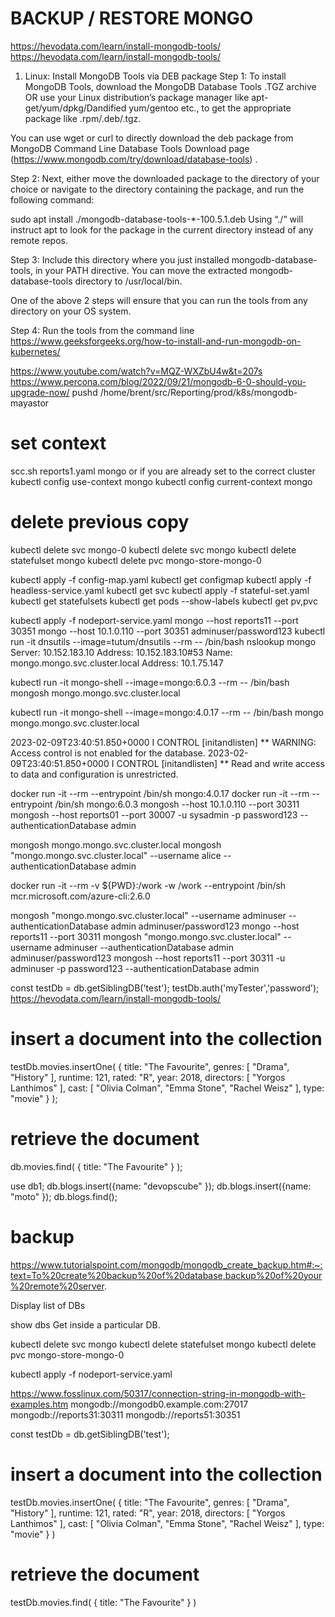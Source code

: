 # BACKUP / RESTORE MONGO
https://hevodata.com/learn/install-mongodb-tools/
https://hevodata.com/learn/install-mongodb-tools/

1) Linux: Install MongoDB Tools via DEB package
Step 1: To install MongoDB Tools, download the MongoDB Database Tools .TGZ archive OR use your  Linux distribution’s package manager like apt-get/yum/dpkg/Dandified yum/gentoo etc., to get the appropriate package like .rpm/.deb/.tgz. 

You can use wget or curl to directly download the deb package from MongoDB Command Line Database Tools Download page (https://www.mongodb.com/try/download/database-tools) . 

Step 2: Next, either move the downloaded package to the directory of your choice or navigate to the directory containing the package, and run the following command:

sudo apt install ./mongodb-database-tools-*-100.5.1.deb 
Using “./” will instruct apt to look for the package in the current directory instead of any remote repos. 

Step 3: Include this directory where you just installed mongodb-database-tools, in your PATH directive. You can move the extracted mongodb-database-tools directory to /usr/local/bin. 

One of the above 2 steps will ensure that you can run the tools from any directory on your OS system. 

Step 4: Run the tools from the command line 
https://www.geeksforgeeks.org/how-to-install-and-run-mongodb-on-kubernetes/


https://www.youtube.com/watch?v=MQZ-WXZbU4w&t=207s
https://www.percona.com/blog/2022/09/21/mongodb-6-0-should-you-upgrade-now/
pushd /home/brent/src/Reporting/prod/k8s/mongodb-mayastor

# set context
scc.sh reports1.yaml mongo
or if you are already set to the correct cluster
kubectl config use-context mongo
kubectl config current-context
mongo

# delete previous copy
kubectl delete svc mongo-0
kubectl delete svc mongo
kubectl delete statefulset mongo
kubectl delete pvc mongo-store-mongo-0

kubectl apply -f config-map.yaml
kubectl get configmap
kubectl apply -f headless-service.yaml
kubectl get svc
kubectl apply -f stateful-set.yaml
kubectl get statefulsets
kubectl get pods --show-labels
kubectl get pv,pvc

kubectl apply -f nodeport-service.yaml
mongo --host reports11 --port 30351 
mongo --host 10.1.0.110 --port 30351 
adminuser/password123
kubectl run -it dnsutils --image=tutum/dnsutils --rm -- /bin/bash 
nslookup mongo
Server:		10.152.183.10
Address:	10.152.183.10#53
Name:	mongo.mongo.svc.cluster.local
Address: 10.1.75.147

kubectl run -it mongo-shell --image=mongo:6.0.3 --rm -- /bin/bash
mongosh mongo.mongo.svc.cluster.local

kubectl run -it mongo-shell --image=mongo:4.0.17 --rm -- /bin/bash
mongo mongo.mongo.svc.cluster.local

2023-02-09T23:40:51.850+0000 I CONTROL  [initandlisten] ** WARNING: Access control is not enabled for the database.
2023-02-09T23:40:51.850+0000 I CONTROL  [initandlisten] **          Read and write access to data and configuration is unrestricted.

docker run -it --rm --entrypoint /bin/sh mongo:4.0.17
docker run -it --rm --entrypoint /bin/sh mongo:6.0.3
mongosh --host 10.1.0.110 --port 30311 
mongosh --host reports01 --port 30007 -u sysadmin -p password123 --authenticationDatabase admin

mongosh mongo.mongo.svc.cluster.local
mongosh "mongo.mongo.svc.cluster.local" --username alice --authenticationDatabase admin

docker run -it --rm -v ${PWD}:/work -w /work --entrypoint /bin/sh mcr.microsoft.com/azure-cli:2.6.0

mongosh "mongo.mongo.svc.cluster.local" --username adminuser --authenticationDatabase admin
adminuser/password123
mongo --host reports11 --port 30311 
mongosh "mongo.mongo.svc.cluster.local" --username adminuser --authenticationDatabase admin
adminuser/password123
mongosh --host reports11 --port 30311 -u adminuser -p password123 --authenticationDatabase admin



const testDb = db.getSiblingDB('test');
testDb.auth('myTester','password');
https://hevodata.com/learn/install-mongodb-tools/

# insert a document into the collection
testDb.movies.insertOne(
  {
    title: "The Favourite",
    genres: [ "Drama", "History" ],
    runtime: 121,
    rated: "R",
    year: 2018,
    directors: [ "Yorgos Lanthimos" ],
    cast: [ "Olivia Colman", "Emma Stone", "Rachel Weisz" ],
    type: "movie"
  }
);
# retrieve the document
db.movies.find( { title: "The Favourite" } );

use db1;
db.blogs.insert({name: "devopscube" });
db.blogs.insert({name: "moto" });
db.blogs.find();

# backup
https://www.tutorialspoint.com/mongodb/mongodb_create_backup.htm#:~:text=To%20create%20backup%20of%20database,backup%20of%20your%20remote%20server.

Display list of DBs

show dbs
Get inside a particular DB.


kubectl delete svc mongo
kubectl delete statefulset mongo
kubectl delete pvc mongo-store-mongo-0

kubectl apply -f nodeport-service.yaml

https://www.fosslinux.com/50317/connection-string-in-mongodb-with-examples.htm
mongodb://mongodb0.example.com:27017
mongodb://reports31:30311
mongodb://reports51:30351

const testDb = db.getSiblingDB('test');

# insert a document into the collection
testDb.movies.insertOne(
  {
    title: "The Favourite",
    genres: [ "Drama", "History" ],
    runtime: 121,
    rated: "R",
    year: 2018,
    directors: [ "Yorgos Lanthimos" ],
    cast: [ "Olivia Colman", "Emma Stone", "Rachel Weisz" ],
    type: "movie"
  }
)
# retrieve the document
testDb.movies.find( { title: "The Favourite" } )
